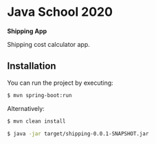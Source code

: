 # Java School 2020  
 **Shipping App**  
  
Shipping cost calculator app.  
  
## Installation
  
You can run the project by executing:  
```bash  
$ mvn spring-boot:run  
```  
Alternatively:  
```bash  
$ mvn clean install  
```  
```bash  
$ java -jar target/shipping-0.0.1-SNAPSHOT.jar  
```